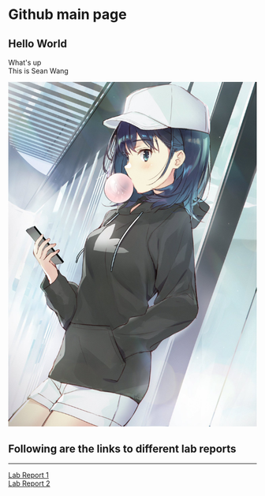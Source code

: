 # Github main page

## __Hello World__  

What's up  
This is Sean Wang  

![nanase!](screenshots-lab1/nanase.JPG)

## Following are the links to different lab reports

---

[Lab Report 1](https://swang0222.github.io/cse15l-lab-reports/lab-report-1-week-2.html)  
[Lab Report 2](https://swang0222.github.io/cse15l-lab-reports/lab-report-2-week-4.html)
